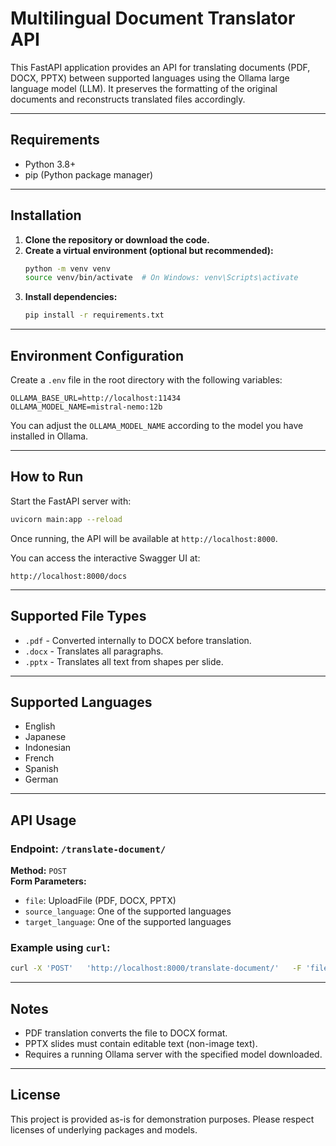 # Multilingual Document Translator API

This FastAPI application provides an API for translating documents (PDF, DOCX, PPTX) between supported languages using the Ollama large language model (LLM). It preserves the formatting of the original documents and reconstructs translated files accordingly.

---

## Requirements

- Python 3.8+
- pip (Python package manager)

---

## Installation

1. **Clone the repository or download the code.**
2. **Create a virtual environment (optional but recommended):**
   ```bash
   python -m venv venv
   source venv/bin/activate  # On Windows: venv\Scripts\activate
   ```
3. **Install dependencies:**
   ```bash
   pip install -r requirements.txt
   ```

---

## Environment Configuration

Create a `.env` file in the root directory with the following variables:

```env
OLLAMA_BASE_URL=http://localhost:11434
OLLAMA_MODEL_NAME=mistral-nemo:12b
```

You can adjust the `OLLAMA_MODEL_NAME` according to the model you have installed in Ollama.

---

## How to Run

Start the FastAPI server with:

```bash
uvicorn main:app --reload
```

Once running, the API will be available at `http://localhost:8000`.

You can access the interactive Swagger UI at:

```
http://localhost:8000/docs
```

---

## Supported File Types

- `.pdf` - Converted internally to DOCX before translation.
- `.docx` - Translates all paragraphs.
- `.pptx` - Translates all text from shapes per slide.

---

## Supported Languages

- English
- Japanese
- Indonesian
- French
- Spanish
- German

---

## API Usage

### Endpoint: `/translate-document/`

**Method:** `POST`  
**Form Parameters:**

- `file`: UploadFile (PDF, DOCX, PPTX)
- `source_language`: One of the supported languages
- `target_language`: One of the supported languages

### Example using `curl`:

```bash
curl -X 'POST'   'http://localhost:8000/translate-document/'   -F 'file=@yourfile.pdf'   -F 'source_language=English'   -F 'target_language=Japanese'   --output translated_file.docx
```

---

## Notes

- PDF translation converts the file to DOCX format.
- PPTX slides must contain editable text (non-image text).
- Requires a running Ollama server with the specified model downloaded.

---

## License

This project is provided as-is for demonstration purposes. Please respect licenses of underlying packages and models.
